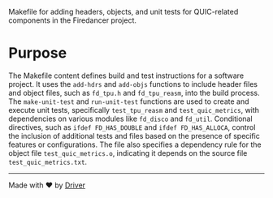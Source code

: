 <!--------------------------------------------------------------------------------->
<!-- IMPORTANT: This file is auto-generated by Driver (https://driver.ai). -------->
<!-- Manual edits may be overwritten on future commits. --------------------------->
<!--------------------------------------------------------------------------------->

Makefile for adding headers, objects, and unit tests for QUIC-related components in the Firedancer project.

# Purpose
The Makefile content defines build and test instructions for a software project. It uses the `add-hdrs` and `add-objs` functions to include header files and object files, such as `fd_tpu.h` and `fd_tpu_reasm`, into the build process. The `make-unit-test` and `run-unit-test` functions are used to create and execute unit tests, specifically `test_tpu_reasm` and `test_quic_metrics`, with dependencies on various modules like `fd_disco` and `fd_util`. Conditional directives, such as `ifdef FD_HAS_DOUBLE` and `ifdef FD_HAS_ALLOCA`, control the inclusion of additional tests and files based on the presence of specific features or configurations. The file also specifies a dependency rule for the object file `test_quic_metrics.o`, indicating it depends on the source file `test_quic_metrics.txt`.

---
Made with ❤️ by [Driver](https://www.driver.ai/)